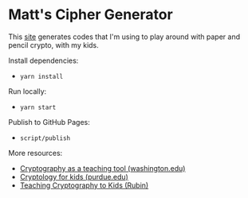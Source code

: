 # Matt's Cipher Generator

This [site](http://spraints.github.io/codes) generates codes that I'm using to play around with paper and pencil crypto, with my kids.

Install dependencies:
- `yarn install`

Run locally:
- `yarn start`

Publish to GitHub Pages:
- `script/publish`


More resources:

* [Cryptography as a teaching tool (washington.edu)](http://www.math.washington.edu/~koblitz/crlogia.html)
* [Cryptology for kids (purdue.edu)](https://www.cerias.purdue.edu/education/k-12/teaching_resources/lessons_presentations/cryptology.html)
* [Teaching Cryptography to Kids (Rubin)](http://avi-rubin.blogspot.com/2010/03/teaching-cryptography-to-5th-graders.html)
